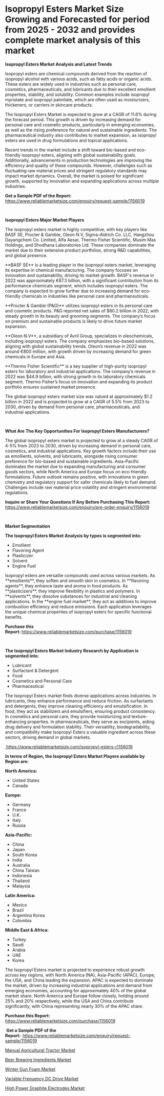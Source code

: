 <p><h1>Isopropyl Esters Market Size Growing and Forecasted for period from 2025 - 2032 and provides complete market analysis of this market</h1></p><p><strong>Isopropyl Esters Market Analysis and Latest Trends</strong></p>
<p><p>Isopropyl esters are chemical compounds derived from the reaction of isopropyl alcohol with various acids, such as fatty acids or organic acids. These esters are widely used in industries such as personal care, cosmetics, pharmaceuticals, and lubricants due to their excellent emollient properties, stability, and solubility. Common examples include isopropyl myristate and isopropyl palmitate, which are often used as moisturizers, thickeners, or carriers in skincare products.</p><p>The Isopropyl Esters Market is expected to grow at a CAGR of 11.6% during the forecast period. This growth is driven by increasing demand for personal care and cosmetic products, particularly in emerging economies, as well as the rising preference for natural and sustainable ingredients. The pharmaceutical industry also contributes to market expansion, as isopropyl esters are used in drug formulations and topical applications.</p><p>Recent trends in the market include a shift toward bio-based and eco-friendly isopropyl esters, aligning with global sustainability goals. Additionally, advancements in production technologies are improving the efficiency and quality of these compounds. However, challenges such as fluctuating raw material prices and stringent regulatory standards may impact market dynamics. Overall, the market is poised for significant growth, supported by innovation and expanding applications across multiple industries.</p></p>
<p><strong>Get a Sample PDF of the Report:&nbsp;</strong> <a href="https://www.reliablemarketsize.com/enquiry/request-sample/1156019?utm_campaign=2034&utm_medium=2&utm_source=Github&utm_content=ia&utm_term=26012025&utm_id=isopropyl-esters">https://www.reliablemarketsize.com/enquiry/request-sample/1156019</a></p>
<p>&nbsp;</p>
<p><strong>Isopropyl Esters Major Market Players</strong></p>
<p><p>The isopropyl esters market is highly competitive, with key players like BASF SE, Procter & Gamble, Oleon N.V, Sigma-Aldrich Co. LLC, Hangzhou Dayangchem Co. Limited, Alfa Aesar, Thermo Fisher Scientific, Musim Mas Holdings, and Shodhana Laboratories Ltd. These companies dominate the market due to their extensive product portfolios, strong R&D capabilities, and global presence.</p><p>**BASF SE** is a leading player in the isopropyl esters market, leveraging its expertise in chemical manufacturing. The company focuses on innovation and sustainability, driving its market growth. BASF's revenue in 2022 was approximately €87.3 billion, with a significant contribution from its performance chemicals segment, which includes isopropyl esters. The company is expected to grow further due to increasing demand for eco-friendly chemicals in industries like personal care and pharmaceuticals.</p><p>**Procter & Gamble (P&G)** utilizes isopropyl esters in its personal care and cosmetic products. P&G reported net sales of $80.2 billion in 2022, with steady growth in its beauty and grooming segments. The company’s focus on premium and sustainable products is likely to drive future market expansion.</p><p>**Oleon N.V**, a subsidiary of Avril Group, specializes in oleochemicals, including isopropyl esters. The company emphasizes bio-based solutions, aligning with global sustainability trends. Oleon’s revenue in 2022 was around €800 million, with growth driven by increasing demand for green chemicals in Europe and Asia.</p><p>**Thermo Fisher Scientific** is a key supplier of high-purity isopropyl esters for laboratory and industrial applications. The company’s revenue in 2022 was $44.9 billion, with strong growth in its laboratory chemicals segment. Thermo Fisher’s focus on innovation and expanding its product portfolio ensures sustained market presence.</p><p>The global isopropyl esters market size was valued at approximately $1.2 billion in 2022 and is projected to grow at a CAGR of 5.5% from 2023 to 2030, driven by demand from personal care, pharmaceuticals, and industrial applications.</p></p>
<p>&nbsp;</p>
<p><strong>What Are The Key Opportunities For Isopropyl Esters Manufacturers?</strong></p>
<p><p>The global isopropyl esters market is projected to grow at a steady CAGR of 4-5% from 2023 to 2030, driven by increasing demand in personal care, cosmetics, and industrial applications. Key growth factors include their use as emollients, solvents, and lubricants, alongside rising consumer preference for bio-based and sustainable ingredients. Asia-Pacific dominates the market due to expanding manufacturing and consumer goods sectors, while North America and Europe focus on eco-friendly formulations. Future outlook remains positive, with innovations in green chemistry and regulatory support for safer chemicals likely to fuel demand. Challenges include raw material price volatility and stringent environmental regulations.</p></p>
<p><strong>Inquire or Share Your Questions If Any Before Purchasing This Report:</strong> <a href="https://www.reliablemarketsize.com/enquiry/pre-order-enquiry/1156019?utm_campaign=2034&utm_medium=2&utm_source=Github&utm_content=ia&utm_term=26012025&utm_id=isopropyl-esters">https://www.reliablemarketsize.com/enquiry/pre-order-enquiry/1156019</a></p>
<p>&nbsp;</p>
<p><strong>Market Segmentation</strong></p>
<p><strong>The Isopropyl Esters Market Analysis by types is segmented into:</strong></p>
<p><ul><li>Emollient</li><li>Flavoring Agent</li><li>Plasticizer</li><li>Solvent</li><li>Engine Fuel</li></ul></p>
<p><p>Isopropyl esters are versatile compounds used across various markets. As **emollients**, they soften and smooth skin in cosmetics. In **flavoring agents**, they enhance taste and aroma in food products. As **plasticizers**, they improve flexibility in plastics and polymers. In **solvents**, they dissolve substances for industrial and cleaning applications. In the **engine fuel market**, they act as additives to improve combustion efficiency and reduce emissions. Each application leverages the unique chemical properties of isopropyl esters for specific functional benefits.</p></p>
<p><strong>Purchase this Report:&nbsp;</strong><a href="https://www.reliablemarketsize.com/purchase/1156019?utm_campaign=2034&utm_medium=2&utm_source=Github&utm_content=ia&utm_term=26012025&utm_id=isopropyl-esters">https://www.reliablemarketsize.com/purchase/1156019</a></p>
<p>&nbsp;</p>
<p><strong>The Isopropyl Esters Market Industry Research by Application is segmented into:</strong></p>
<p><ul><li>Lubricant</li><li>Surfactant & Detergent</li><li>Food</li><li>Cosmetics and Personal Care</li><li>Pharmaceutical</li></ul></p>
<p><p>The Isopropyl Esters market finds diverse applications across industries. In lubricants, they enhance performance and reduce friction. As surfactants and detergents, they improve cleaning efficiency and emulsification. In food, they act as stabilizers and emulsifiers, ensuring product consistency. In cosmetics and personal care, they provide moisturizing and texture-enhancing properties. In pharmaceuticals, they serve as excipients, aiding drug delivery and formulation stability. Their versatility, biodegradability, and compatibility make Isopropyl Esters a valuable ingredient across these sectors, driving demand in global markets.</p></p>
<p><a href="https://www.reliablemarketsize.com/isopropyl-esters-r1156019?utm_campaign=2034&utm_medium=2&utm_source=Github&utm_content=ia&utm_term=26012025&utm_id=isopropyl-esters">&nbsp;https://www.reliablemarketsize.com/isopropyl-esters-r1156019</a></p>
<p><strong>In terms of Region, the Isopropyl Esters Market Players available by Region are:</strong></p>
<p>
    <p> <strong> North America: </strong>
        <ul>
            <li>United States</li>
            <li>Canada</li>
        </ul>
        </p> 
    <p> <strong> Europe: </strong>
        <ul>
            <li>Germany</li>
            <li>France</li>
            <li>U.K.</li>
            <li>Italy</li>
            <li>Russia</li>
        </ul>
        </p> 
    <p> <strong> Asia-Pacific: </strong>
        <ul>
            <li>China</li>
            <li>Japan</li>
            <li>South Korea</li>
            <li>India</li>
            <li>Australia</li>
            <li>China Taiwan</li>
            <li>Indonesia</li>
            <li>Thailand</li>
            <li>Malaysia</li>
        </ul>
        </p> 
    <p> <strong> Latin America: </strong>
        <ul>
            <li>Mexico</li>
            <li>Brazil</li>
            <li>Argentina Korea</li>
            <li>Colombia</li>
        </ul>
        </p> 
    <p> <strong> Middle East & Africa: </strong>
        <ul>
            <li>Turkey</li>
            <li>Saudi</li>
            <li>Arabia</li>
            <li>UAE</li>
            <li>Korea</li>
        </ul>
    </p>
    </p>
<p><p>The Isopropyl Esters market is projected to experience robust growth across key regions, with North America (NA), Asia-Pacific (APAC), Europe, the USA, and China leading the expansion. APAC is expected to dominate the market, driven by increasing industrial applications and demand from emerging economies, accounting for approximately 40% of the global market share. North America and Europe follow closely, holding around 25% and 20% respectively, while the USA and China contribute significantly, with China representing nearly 30% of the APAC share.</p></p>
<p><strong>Purchase this Report: </strong><a href="https://www.reliablemarketsize.com/purchase/1156019?utm_campaign=2034&utm_medium=2&utm_source=Github&utm_content=ia&utm_term=26012025&utm_id=isopropyl-esters">https://www.reliablemarketsize.com/purchase/1156019</a></p>
<p>&nbsp;<strong>Get a Sample PDF of the Report:&nbsp;&nbsp;</strong><a href="https://www.reliablemarketsize.com/enquiry/request-sample/1156019?utm_campaign=2034&utm_medium=2&utm_source=Github&utm_content=ia&utm_term=26012025&utm_id=isopropyl-esters">https://www.reliablemarketsize.com/enquiry/request-sample/1156019</a></p>
<p><strong></strong></p>
<p><p><a href="https://www.linkedin.com/pulse/assessing-effect-ofcompany-themanual-agricultural-tractor-market-y8dcf?utm_campaign=2034&utm_medium=2&utm_source=Github&utm_content=ia&utm_term=26012025&utm_id=isopropyl-esters">Manual Agricultural Tractor Market</a></p><p><a href="https://github.com/domoniqueluoma76/Market-Research-Report-List-1/blob/main/beer-brewing-ingredients-market.md?utm_campaign=2034&utm_medium=2&utm_source=Github&utm_content=ia&utm_term=26012025&utm_id=isopropyl-esters">Beer Brewing Ingredients Market</a></p><p><a href="https://www.linkedin.com/pulse/comprehensive-analysis-winter-gun-foam-market-growth-study-xxwxc?utm_campaign=2034&utm_medium=2&utm_source=Github&utm_content=ia&utm_term=26012025&utm_id=isopropyl-esters">Winter Gun Foam Market</a></p><p><a href="https://www.linkedin.com/pulse/market-insights-revenue-forecast-variable-frequency-dc-drive-75tvc?utm_campaign=2034&utm_medium=2&utm_source=Github&utm_content=ia&utm_term=26012025&utm_id=isopropyl-esters">Variable Frequency DC Drive Market</a></p><p><a href="https://github.com/barnickclara79/Market-Research-Report-List-1/blob/main/high-power-graphite-electrodes-market.md?utm_campaign=2034&utm_medium=2&utm_source=Github&utm_content=ia&utm_term=26012025&utm_id=isopropyl-esters">High Power Graphite Electrodes Market</a></p></p>